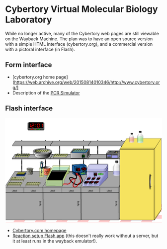 # Cybertory Virtual Molecular Biology Laboratory

While no longer active, many of the Cybertory web pages are still viewable on the Wayback Machine. The plan was to have an open source version with a simple HTML interface (cybertory.org), and a commercial version with a pictoral interface (in Flash).

## Form interface

* [cybertory.org home page](https://web.archive.org/web/20150814010346/http://www.cybertory.org/]
* Description of the [PCR Simulator](https://web.archive.org/web/20150814010346/http://www.cybertory.org/simulators/pcr/index.html)

## Flash interface

![flash interface](https://github.com/rmhorton/cybertoryTNG/blob/main/flashInterface.png)
* [Cybertory.com homepage](https://web.archive.org/web/20080911131451/http://www.cybertory.com/)
* [Reaction setup Flash app](https://web.archive.org/web/20081220111719/http://cybertory.com/cgi-bin/lab.cgi?place=rxnSetup) (this doesn't really work without a server, but it at least runs in the wayback emulator!).

